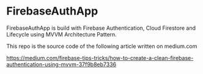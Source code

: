 # FirebaseAuthApp
FirebaseAuthApp is build with Firebase Authentication, Cloud Firestore and Lifecycle using MVVM Architecture Pattern.

This repo is the source code of the following article written on medium.com

https://medium.com/firebase-tips-tricks/how-to-create-a-clean-firebase-authentication-using-mvvm-37f9b8eb7336
